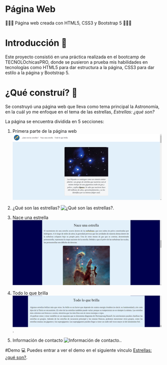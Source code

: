 # Página Web
👩🏽‍💻 Página web creada con HTML5, CSS3 y Bootstrap 5 👩🏽‍💻
# Introducción 📖
Este proyecto consistió en una práctica realizada en el bootcamp de TECNOLOchicasPRO, donde se pusieron a prueba mis habilidades en tecnologías como HTML5 para dar estructura a la página, CSS3 para dar estilo a la página y Bootstrap 5.
# ¿Qué construí? 🧱
Se construyó una página web que lleva como tema principal la Astronomía, en la cuál yo me enfoque en el tema de las estrellas, *Estrellas: ¿qué son?*

La página se encuentra dividida en 5 secciones:

1. Primera parte de la página web
![Primera parte de la página web.](images/Primera-parteweb.png)

2. ¿Qué son las estrellas?
![¿Qué son las estrellas?.](images/Quésonlasestrellas.png)

3. Nace una estrella
![Nace una estrella.](images/Naceunaestrella.png)

4. Todo lo que brilla
![Todo lo que brilla.](images/Todoloquebrilla.png).

5. Información de contacto
![Información de contacto.](images/Informacióndecontacto.png).

#Demo 💻
Puedes entrar a ver el demo en el siguiente vínculo [Estrellas: ¿qué son?](https://estrellas-paginaweb.netlify.app/).




